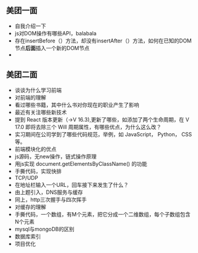 ## 美团一面

- 自我介绍一下
- js对DOM操作有哪些API，balabala
- 存在insertBefore（）方法，却没有insertAfter（）方法，如何在已知的DOM节点**后面**插入一个新的DOM节点
- 


## 美团二面

- 谈谈为什么学习前端
- 对前端的理解
- 看过哪些书籍，其中什么书对你现在的职业产生了影响
- 最近有关注哪些新技术
- 提到 React 版本更新（->V 16.3),更新了哪些，如添加了两个生命周期，在 V 17.0 即将去除三个 Will 周期属性，有哪些优点，为什么这么改？
- 实习期间在公司学到了哪些代码规范，举例，如 JavaScript， Python， CSS 等。
- 前端模块化的优点
- js源码，无new操作，链式操作原理
- 用js实现 document.getElementsByClassName() 的功能
- 手撕代码，实现快排
- TCP/UDP
- 在地址栏输入一个URL，回车接下来发生了什么？
- 由上题引入，DNS服务与缓存
- 同上，http三次握手与四次挥手
- 对缓存的理解
- 手撕代码，一个数组，有M个元素，把它分成一个二维数组，每个子数组包含N个元素
- mysql与mongoDB的区别
- 数据库索引
- 项目优化
